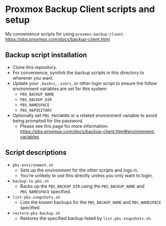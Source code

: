 # Proxmox Backup Client scripts and setup

My convenience scripts for using `proxmox-backup-client`: https://pbs.proxmox.com/docs/backup-client.html

## Backup script installation

* Clone this repository.
* For convenience, symlink the backup scripts in this directory to wherever you want.
* Update your `.bashrc`, `.zshrc`, or other login script to ensure the follow environment variables are set for this system:
  * `PBS_BACKUP_NAME`
  * `PBS_BACKUP_DIR`
  * `PBS_NAMESPACE`
  * `PBS_REPOSITORY`
* Optionally set `PBS_PASSWORD` or a related environment variable to avoid being prompted for the password.
  * Please see this page for more information: https://pbs.proxmox.com/docs/backup-client.html#environment-variables

## Script descriptions

* `pbs-environment.sh`
  * Sets up the environment for the other scripts and logs in.
  * You're unlikely to use this directly unless you only want to login.
* `backup-to-pbs.sh`
  * Backs up the `PBS_BACKUP_DIR` using the `PBS_BACKUP_NAME` and `PBS_NAMESPACE` specified.
* `list-pbs-snapshots.sh`
  * Lists the known backups for the `PBS_BACKUP_NAME` and `PBS_NAMESPACE` specified.
* `restore-pbs-backup.sh`
  * Restores the specified backup listed by `list-pbs-snapshots.sh`.

